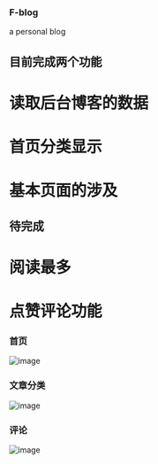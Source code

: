 ### F-blog
a personal blog
## 目前完成两个功能


# 读取后台博客的数据
# 首页分类显示
# 基本页面的涉及

## 待完成
# 阅读最多
# 点赞评论功能


### 首页
![image](https://user-images.githubusercontent.com/82869798/117834447-bfadfd00-b2a9-11eb-9a18-f7e62630c0c9.png)



### 文章分类
![image](https://user-images.githubusercontent.com/82869798/117834523-cdfc1900-b2a9-11eb-9dbd-8d9822c5ffc6.png)


### 评论
![image](https://user-images.githubusercontent.com/82869798/117834651-e8ce8d80-b2a9-11eb-8bee-d4aadf2910fc.png)
